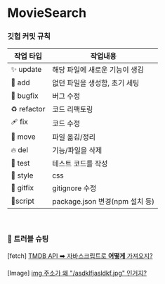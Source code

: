 # MovieSearch

### 깃헙 커밋 규칙

| 작업 타입 | 작업내용 |
| --- | --- |
| ✨ update   | 해당 파일에 새로운 기능이 생김 |
| 🎉 add | 없던 파일을 생성함, 초기 세팅 |
| 🐛 bugfix | 버그 수정 |
| ♻️ refactor | 코드 리팩토링 |
| 🩹 fix | 코드 수정 |
| 🚚 move | 파일 옮김/정리 |
| 🔥 del | 기능/파일을 삭제 |
| 🍻 test | 테스트 코드를 작성 |
| 💄 style | css |
| 🙈 gitfix | gitignore 수정 |
| 🔨script | package.json 변경(npm 설치 등) |

<br>

### 🚀 트러블 슈팅
[fetch] [TMDB API ➡️ 자바스크립트로 **어떻게** 가져오지?](https://izzie-note.tistory.com/99)

[Image] [img 주소가 왜 "/asdklfjasldkf.jpg" 인거지?](https://izzie-note.tistory.com/101)